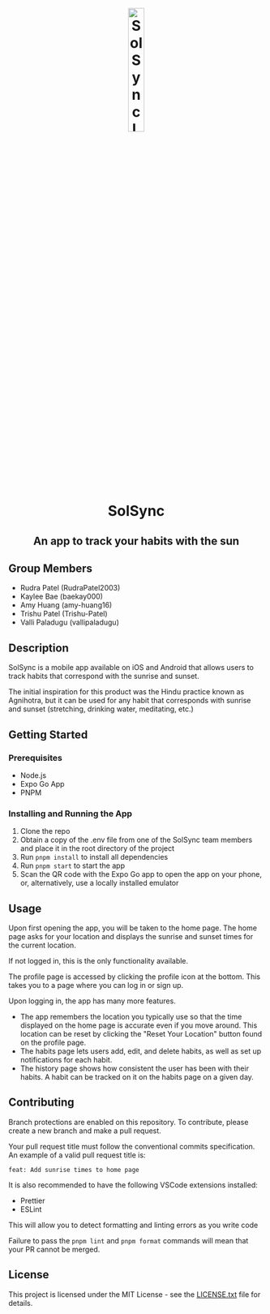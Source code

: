 <h1 align="center">
  <br>
    <img src="assets/app-icon.png" alt="SolSync Logo" width="25%">  
  <br>
    SolSync
  <br>
</h1>

<h2 align="center">An app to track your habits with the sun</h2>

## Group Members

- Rudra Patel (RudraPatel2003)
- Kaylee Bae (baekay000)
- Amy Huang (amy-huang16)
- Trishu Patel (Trishu-Patel)
- Valli Paladugu (vallipaladugu)

## Description

SolSync is a mobile app available on iOS and Android that allows users to track habits that correspond with the sunrise and sunset.

The initial inspiration for this product was the Hindu practice known as Agnihotra, but it can be used for any habit that corresponds with sunrise and sunset (stretching, drinking water, meditating, etc.)

## Getting Started

### Prerequisites

- Node.js
- Expo Go App
- PNPM

### Installing and Running the App

1. Clone the repo
2. Obtain a copy of the .env file from one of the SolSync team members and place it in the root directory of the project
3. Run `pnpm install` to install all dependencies
4. Run `pnpm start` to start the app
5. Scan the QR code with the Expo Go app to open the app on your phone, or, alternatively, use a locally installed emulator

## Usage

Upon first opening the app, you will be taken to the home page.
The home page asks for your location and displays the sunrise and sunset times for the current location.

If not logged in, this is the only functionality available.

The profile page is accessed by clicking the profile icon at the bottom. This takes you to a page where you can log in or sign up.

Upon logging in, the app has many more features.

- The app remembers the location you typically use so that the time displayed on the home page is accurate even if you move around. This location can be reset by clicking the "Reset Your Location" button found on the profile page.
- The habits page lets users add, edit, and delete habits, as well as set up notifications for each habit.
- The history page shows how consistent the user has been with their habits. A habit can be tracked on it on the habits page on a given day.

## Contributing

Branch protections are enabled on this repository.
To contribute, please create a new branch and make a pull request.

Your pull request title must follow the conventional commits specification. An example of a valid pull request title is:

```text
feat: Add sunrise times to home page
```

It is also recommended to have the following VSCode extensions installed:

- Prettier
- ESLint

This will allow you to detect formatting and linting errors as you write code

Failure to pass the `pnpm lint` and `pnpm format` commands will mean that your PR cannot be merged.

## License

This project is licensed under the MIT License - see the [LICENSE.txt](LICENSE.txt) file for details.
